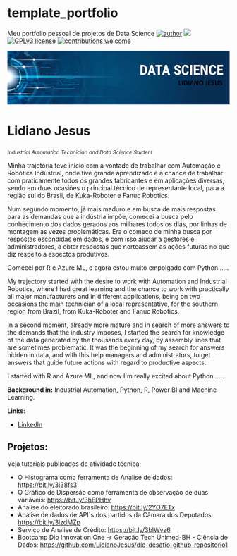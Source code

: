 # template_portfolio
Meu portfolio pessoal de projetos de Data Science 
[![author](https://img.shields.io/badge/author-lidiano-red.svg)](https://www.linkedin.com/in/lidiano-jesus-9b416116/) [![](https://img.shields.io/badge/python-3.7+-blue.svg)](https://www.python.org/downloads/release/python-365/) [![GPLv3 license](https://img.shields.io/badge/License-GPLv3-blue.svg)](http://perso.crans.org/besson/LICENSE.html) [![contributions welcome](https://img.shields.io/badge/contributions-welcome-brightgreen.svg?style=flat)](https://github.com/carlosfab/data_science/issues)

<p align="center">
  <img src="https://raw.githubusercontent.com/LidianoJesus/template_portfolio/master/Logo%20reposit%C3%B3rio.png" >
</p>

# Lidiano Jesus
<sub>*Industrial Automation Technician and Data Science Student*</sub>

Minha trajetória teve inicio com a vontade de trabalhar com Automação e Robótica Industrial, onde tive grande aprendizado e a chance de trabalhar com praticamente todos os grandes fabricantes e em aplicações diversas, sendo em duas ocasiões o principal técnico de representante local, para a região sul do Brasil, de Kuka-Roboter e Fanuc Robotics.

Num segundo momento, já mais maduro e em busca de mais respostas para as demandas que a indústria impõe, comecei a busca pelo conhecimento dos dados gerados aos milhares todos os dias, por linhas de montagem as vezes problemáticas. Era o começo de minha busca por respostas escondidas em dados, e com isso ajudar a gestores e administradores, a obter respostas que norteassem as ações futuras no que diz respeito a aspectos produtivos.

Comecei por R e Azure ML, e agora estou muito empolgado com Python......    

My trajectory started with the desire to work with Automation and Industrial Robotics, where I had great learning and the chance to work with practically all major manufacturers and in different applications, being on two occasions the main technician of a local representative, for the southern region from Brazil, from Kuka-Roboter and Fanuc Robotics.

In a second moment, already more mature and in search of more answers to the demands that the industry imposes, I started the search for knowledge of the data generated by the thousands every day, by assembly lines that are sometimes problematic. It was the beginning of my search for answers hidden in data, and with this help managers and administrators, to get answers that guide future actions with regard to productive aspects.

I started with R and Azure ML, and now I'm really excited about Python ......

**Background in:** Industrial Automation, Python, R, Power BI and Machine Learning.

**Links:**
* [LinkedIn](https://www.linkedin.com/in/lidiano-jesus-9b416116/)


## Projetos:
Veja tutoriais publicados de atividade técnica:

* O Histograma como ferramenta de Analise de dados: https://bit.ly/3j38fs3
* O Gráfico de Dispersão como ferramenta de observação de duas variáveis: https://bit.ly/3hEPHhv
* Analise do eleitorado brasileiro: https://bit.ly/2YO7ETx
* Analise de dados de API´s dos partidos da Câmara dos Deputados: https://bit.ly/3lzdMZp
* Serviço de Analise de Crédito: https://bit.ly/3blWvz6
* Bootcamp Dio Innovation One -> Geração Tech Unimed-BH - Ciência de Dados: https://github.com/LidianoJesus/dio-desafio-github-repositorio1

